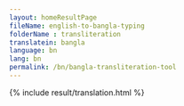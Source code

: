 ```yaml
--- 
layout: homeResultPage 
fileName: english-to-bangla-typing
folderName : transliteration
translatein: bangla
language: bn
lang: bn
permalink: /bn/bangla-transliteration-tool
---
```

{% include result/translation.html %}

<script src="/js/result/translator.js" data-foldername="{{page.folderName}}" data-lang="{{page.lang}}"></script>